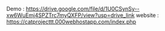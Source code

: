 Demo : https://drive.google.com/file/d/1U0CSynSy--xw6WuEmj4SPZTrc7myQXFP/view?usp=drive_link
website : https://catprojecttt.000webhostapp.com/index.php
